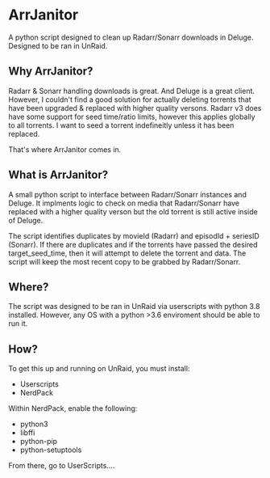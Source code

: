 # ArrJanitor
A python script designed to clean up Radarr/Sonarr downloads in Deluge. Designed to be ran in UnRaid.


## Why ArrJanitor? 

Radarr & Sonarr handling downloads is great. And Deluge is a great client. However, I couldn't find a good solution for actually deleting torrents that have been upgraded & replaced with higher quality versons. Radarr v3 does have some support for seed time/ratio limits, however this applies globally to all torrents. I want to seed a torrent indefineitly unless it has been replaced. 

That's where ArrJanitor comes in.


## What is ArrJanitor?

A small python script to interface between Radarr/Sonarr instances and Deluge. It implments logic to check on media that Radarr/Sonarr have replaced with a higher quality verson but the old torrent is still active inside of Deluge. 

The script identifies duplicates by movieId (Radarr) and episodId + seriesID (Sonarr). If there are duplicates and if the torrents have passed the desired target_seed_time, then it will attempt to delete the torrent and data. The script will keep the most recent copy to be grabbed by Radarr/Sonarr.

## Where?

The script was designed to be ran in UnRaid via userscripts with python 3.8 installed. However, any OS with a python >3.6 enviroment should be able to run it. 

## How? 

To get this up and running on UnRaid, you must install:
* Userscripts
* NerdPack

Within NerdPack, enable the following:

* python3
* libffi
* python-pip
* python-setuptools

From there, go to UserScripts....













